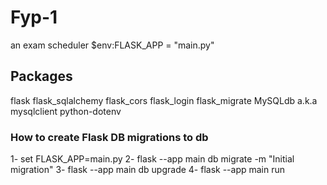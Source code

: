 # Fyp-1

an exam scheduler
$env:FLASK_APP = "main.py"

## Packages

flask
flask_sqlalchemy
flask_cors
flask_login
flask_migrate
MySQLdb a.k.a mysqlclient
python-dotenv

### How to create Flask DB migrations to db

1- set FLASK_APP=main.py
2- flask --app main db migrate -m "Initial migration"
3- flask --app main db upgrade
4- flask --app main run
